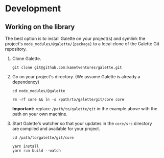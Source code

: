 # Development

## Working on the library

The best option is to install Galette on your project(s) and symlink the project's `node_modules/@galette/[package]` to
a local clone of the Galette Git repository.

1. Clone Galette.
   ```
   git clone git@github.com:kametventures/galette.git
   ```

2. Go on your project's directory. (We assume Galette is already a dependency)
   ```
   cd node_modules/@galette
   
   rm -rf core && ln -s /path/to/galette/git/core core
   ```
   
   **Important:** replace `/path/to/galette/git` in the example above with the path on your own machine.
   
3. Start Galette's watcher so that your updates in the `core/src` directory are compiled and available for your
   project.
   ```
   cd /path/to/galette/git/core
   
   yarn install
   yarn run build --watch
   ```
